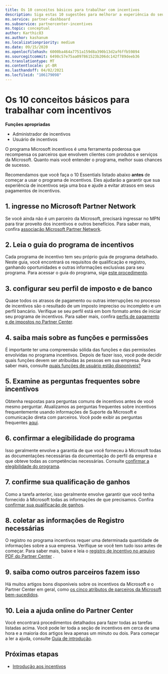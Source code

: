 ```yaml
---
title: Os 10 conceitos básicos para trabalhar com incentivos
description: Siga estas 10 sugestões para melhorar a experiência do seu programa de incentivo e receber pagamentos mais cedo.
ms.service: partner-dashboard
ms.subservice: partnercenter-incentives
ms.topic: conceptual
author: Karthic83
ms.author: kashanum
ms.localizationpriority: medium
ms.date: 09/15/2020
ms.openlocfilehash: 6000ba464a7751a159d8a390b13d2af6ffb59894
ms.sourcegitcommit: 6498c57e75aa097861523b206dc142f789deeb36
ms.translationtype: MT
ms.contentlocale: pt-BR
ms.lasthandoff: 04/02/2021
ms.locfileid: "106179098"
---
```

# <a name="the-10-essentials-for-working-with-incentives"></a>Os 10 conceitos básicos para trabalhar com incentivos

**Funções apropriadas**

- Administrador de incentivos
- Usuário de incentivos

O programa Microsoft incentivos é uma ferramenta poderosa que recompensa os parceiros que envolvem clientes com produtos e serviços da Microsoft. Quanto mais você entender o programa, melhor suas chances de sucesso.

Recomendamos que você faça o 10 Essentials listado abaixo **antes** de começar a usar o programa de incentivos. Eles ajudarão a garantir que sua experiência de incentivos seja uma boa e ajude a evitar atrasos em seus pagamentos de incentivos.

## <a name="1-join-the-microsoft-partner-network"></a>1. ingresse no Microsoft Partner Network

Se você ainda não é um parceiro da Microsoft, precisará ingressar no MPN para tirar proveito dos incentivos e outros benefícios. Para saber mais, confira [associação Microsoft Partner Network](https://partner.microsoft.com/membership).

## <a name="2-read-your-incentives-program-guide"></a>2. Leia o guia do programa de incentivos

Cada programa de incentivo tem seu próprio guia de programa detalhado. Neste guia, você encontrará os requisitos de qualificação e registro, ganhando oportunidades e outras informações exclusivas para seu programa. Para acessar o guia do programa, siga [este procedimento](incentives-determined-your-program-eligibility.md#determining-your-program-eligibility).

## <a name="3-set-up-your-tax-and-banking-profile"></a>3. configurar seu perfil de imposto e de banco

Quase todos os atrasos de pagamento ou outras interrupções no processo de incentivos são o resultado de um imposto impreciso ou incompleto e um perfil bancário. Verifique se seu perfil está em bom formato antes de iniciar seu programa de incentivos. Para saber mais, confira [perfis de pagamento e de impostos no Partner Center](incentives-create-and-manage-your-payout-and-tax-profiles.md).

## <a name="4-learn-about-roles-and-permissions"></a>4. saiba mais sobre as funções e permissões

É importante ter uma compreensão sólida das funções e das permissões envolvidas no programa incentivos. Depois de fazer isso, você pode decidir quais funções devem ser atribuídas às pessoas em sua empresa. Para saber mais, consulte [quais funções de usuário estão disponíveis?](incentives-faq.md#what-user-roles-are-available)

## <a name="5-review-the-incentives-faq"></a>5. Examine as perguntas frequentes sobre incentivos

Obtenha respostas para perguntas comuns de incentivos antes de você mesmo perguntar. Atualizamos as perguntas frequentes sobre incentivos frequentemente usando informações de Suporte da Microsoft e comunicação direta com parceiros. Você pode exibir as perguntas frequentes [aqui](incentives-faq.md).

## <a name="6-confirm-your-program-eligibility"></a>6. confirmar a elegibilidade do programa

Isso geralmente envolve a garantia de que você forneceu à Microsoft todas as documentações necessárias da documentação do perfil da empresa e que obteve todas as competências necessárias. Consulte [confirmar a elegibilidade do programa](incentives-determined-your-program-eligibility.md).

## <a name="7-confirm-your-earnings-eligibility"></a>7. confirme sua qualificação de ganhos

Como a tarefa anterior, isso geralmente envolve garantir que você tenha fornecido à Microsoft todas as informações de que precisamos. Confira [confirmar sua qualificação de ganhos](incentives-confirm-your-earnings-eligibility.md).

## <a name="8-gather-the-necessary-enrollment-information"></a>8. coletar as informações de Registro necessárias

O registro no programa incentivos requer uma determinada quantidade de informações sobre a sua empresa. Verifique se você tem tudo isso antes de começar. Para saber mais, baixe e leia o [registro de incentivo no arquivo PDF do Partner Center](https://assetsprod.microsoft.com/partner-center-incentives-enrollment.pdf) .

## <a name="9-learn-how-other-partners-do-it"></a>9. saiba como outros parceiros fazem isso

Há muitos artigos bons disponíveis sobre os incentivos da Microsoft e o Partner Center em geral, como [os cinco atributos de parceiros da Microsoft bem-sucedidos](https://www.microsoft.com/en-us/us-partner-blog/2019/08/29/the-five-attributes-of-successful-microsoft-partners/).

## <a name="10-read-the-partner-center-online-help"></a>10. Leia a ajuda online do Partner Center

Você encontrará procedimentos detalhados para fazer todas as tarefas listadas acima. Você pode ler toda a seção de incentivos em cerca de uma hora e a maioria dos artigos leva apenas um minuto ou dois. Para começar a ler a ajuda, consulte [Guia de introdução](incentives-get-started-intro.md).

## <a name="next-steps"></a>Próximas etapas

- [Introdução aos incentivos](incentives-get-started-intro.md)
